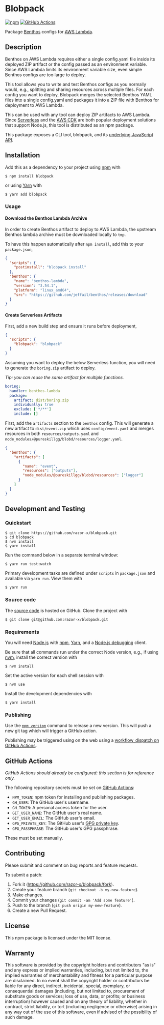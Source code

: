# Blobpack

[![npm](https://img.shields.io/npm/v/blobpack.svg)](https://www.npmjs.com/package/blobpack)
[![GitHub Actions](https://github.com/razor-x/blobpack/workflows/main/badge.svg)](https://github.com/razor-x/blobpack/actions)

Package [Benthos] configs for [AWS Lambda].

[Benthos]: https://www.benthos.dev/
[AWS Lambda]: https://aws.amazon.com/lambda/

## Description

Benthos on AWS Lambda requires either a single config.yaml file inside its
deployed ZIP artifact or the config passed as an environment variable.
Since AWS Lambda limits its environment variable size, even simple Benthos configs
are too large to deploy.

This tool allows you to write and test Benthos configs as you normally would,
e.g., splitting and sharing resources across multiple files.
For each config you want to deploy, Blobpack merges
the selected Benthos YAML files into a single config.yaml and
packages it into a ZIP file with Benthos for deployment to AWS Lambda.

This can be used with any tool can deploy ZIP artifacts to AWS Lambda.
Since [Serverless] and the [AWS CDK] are both popular deployment
solutions that support Node.js, this tool is distributed as an npm package.

This package exposes a CLI tool, blobpack,
and its [underlying JavaScript API](http://io.evansosenko.com/blobpack/).

[Serverless]: https://serverless.com/
[AWS CDK]: https://aws.amazon.com/cdk/

## Installation

Add this as a dependency to your project using [npm] with

```
$ npm install blobpack
```

or using [Yarn] with

```
$ yarn add blobpack
```

[npm]: https://www.npmjs.com/
[Yarn]: https://yarnpkg.com/

### Usage

#### Download the Benthos Lambda Archive

In order to create Benthos artifact to deploy to AWS Lambda,
the upstream Benthos lambda archive must be downloaded locally to `tmp`.

To have this happen automatically after `npm install`,
add this to your `package.json`,

```json
{
  "scripts": {
    "postinstall": "blobpack install"
  },
  "benthos": {
    "name": "benthos-lambda",
    "version": "3.54.1",
    "platform": "linux_amd64",
    "src": "https://github.com/jeffail/benthos/releases/download"
  }
}
```

#### Create Serverless Artifacts

First, add a new build step and ensure it runs before deployment,

```json
{
  "scripts": {
    "blobpack": "blobpack"
  }
}
```

Assuming you want to deploy the below Serverless function,
you will need to generate the `boring.zip` artifact to deploy.

_Tip: you can reuse the same artifact for multiple functions._

```yaml
boring:
  handler: benthos-lambda
  package:
    artifact: dist/boring.zip
    individually: true
    exclude: ['*/**']
    include: []
```

First, add the `artifacts` section to the `benthos` config.
This will generate a new artifact to `dist/event.zip` which uses
`config/event.yaml` and merges resources in both
`resources/outputs.yaml` and `node_modules/@pureskillgg/blobd/resources/logger.yaml`.

```json
{
  "benthos": {
    "artifacts": [
      {
        "name": "event",
        "resources": ["outputs"],
        "node_modules/@pureskillgg/blobd/resources": ["logger"]
      }
    ]
  }
}
```

## Development and Testing

### Quickstart

```
$ git clone https://github.com/razor-x/blobpack.git
$ cd blobpack
$ nvm install
$ yarn install
```

Run the command below in a separate terminal window:

```
$ yarn run test:watch
```

Primary development tasks are defined under `scripts` in `package.json`
and available via `yarn run`.
View them with

```
$ yarn run
```

### Source code

The [source code] is hosted on GitHub.
Clone the project with

```
$ git clone git@github.com:razor-x/blobpack.git
```

[source code]: https://github.com/razor-x/blobpack

### Requirements

You will need [Node.js] with [npm], [Yarn], and a [Node.js debugging] client.

Be sure that all commands run under the correct Node version, e.g.,
if using [nvm], install the correct version with

```
$ nvm install
```

Set the active version for each shell session with

```
$ nvm use
```

Install the development dependencies with

```
$ yarn install
```

[Node.js]: https://nodejs.org/
[Node.js debugging]: https://nodejs.org/en/docs/guides/debugging-getting-started/
[npm]: https://www.npmjs.com/
[nvm]: https://github.com/creationix/nvm

### Publishing

Use the [`npm version`][npm-version] command to release a new version.
This will push a new git tag which will trigger a GitHub action.

Publishing may be triggered using on the web
using a [workflow_dispatch on GitHub Actions].

[npm-version]: https://docs.npmjs.com/cli/version
[workflow_dispatch on GitHub Actions]: https://github.com/razor-x/blobpack/actions?query=workflow%3Aversion

## GitHub Actions

_GitHub Actions should already be configured: this section is for reference only._

The following repository secrets must be set on [GitHub Actions]:

- `NPM_TOKEN`: npm token for installing and publishing packages.
- `GH_USER`: The GitHub user's username.
- `GH_TOKEN`: A personal access token for the user.
- `GIT_USER_NAME`: The GitHub user's real name.
- `GIT_USER_EMAIL`: The GitHub user's email.
- `GPG_PRIVATE_KEY`: The GitHub user's [GPG private key].
- `GPG_PASSPHRASE`: The GitHub user's GPG passphrase.

These must be set manually.

[GitHub Actions]: https://github.com/features/actions
[GPG private key]: https://github.com/marketplace/actions/import-gpg#prerequisites

## Contributing

Please submit and comment on bug reports and feature requests.

To submit a patch:

1. Fork it (https://github.com/razor-x/blobpack/fork).
2. Create your feature branch (`git checkout -b my-new-feature`).
3. Make changes.
4. Commit your changes (`git commit -am 'Add some feature'`).
5. Push to the branch (`git push origin my-new-feature`).
6. Create a new Pull Request.

## License

This npm package is licensed under the MIT license.

## Warranty

This software is provided by the copyright holders and contributors "as is" and
any express or implied warranties, including, but not limited to, the implied
warranties of merchantability and fitness for a particular purpose are
disclaimed. In no event shall the copyright holder or contributors be liable for
any direct, indirect, incidental, special, exemplary, or consequential damages
(including, but not limited to, procurement of substitute goods or services;
loss of use, data, or profits; or business interruption) however caused and on
any theory of liability, whether in contract, strict liability, or tort
(including negligence or otherwise) arising in any way out of the use of this
software, even if advised of the possibility of such damage.

